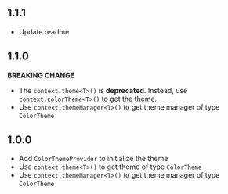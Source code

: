## 1.1.1

* Update readme

## 1.1.0

**BREAKING CHANGE**
* The `context.theme<T>()` is **deprecated**. Instead, use `context.colorTheme<T>()` to get the theme.
* Use `context.themeManager<T>()` to get theme manager of type `ColorTheme`

## 1.0.0

* Add `ColorThemeProvider` to initialize the theme
* Use `context.theme<T>()` to get theme of type `ColorTheme`
* Use `context.themeManager<T>()` to get theme manager of type `ColorTheme`
